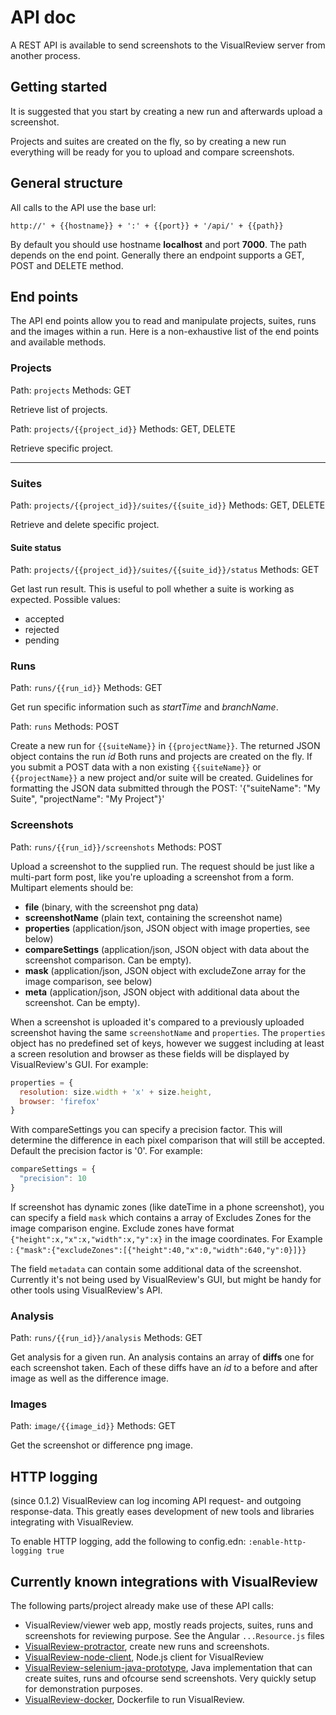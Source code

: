 # API doc

A REST API is available to send screenshots to the VisualReview server from another process.

## Getting started
It is suggested that you start by creating a new run and afterwards upload a screenshot.

Projects and suites are created on the fly, so by creating a new run everything will be ready for you to upload and compare screenshots.

## General structure

All calls to the API use the base url:

```
http://' + {{hostname}} + ':' + {{port}} + '/api/' + {{path}}
```

By default you should use hostname **localhost** and port **7000**.
The path depends on the end point.
Generally there an endpoint supports a GET, POST and DELETE method.

## End points

The API end points allow you to read and manipulate projects, suites, runs and the images within a run.
Here is a non-exhaustive list of the end points and available methods.

### Projects

Path: `projects`
Methods: GET

Retrieve list of projects.

Path: `projects/{{project_id}}`
Methods: GET, DELETE

Retrieve specific project.

***

### Suites

Path: `projects/{{project_id}}/suites/{{suite_id}}`
Methods: GET, DELETE

Retrieve and delete specific project.

#### Suite status

Path: `projects/{{project_id}}/suites/{{suite_id}}/status`
Methods: GET

Get last run result. This is useful to poll whether a suite is working as expected. Possible values:

* accepted
* rejected
* pending

### Runs


Path: `runs/{{run_id}}`
Methods: GET

Get run specific information such as *startTime* and *branchName*.

Path: `runs`
Methods: POST

Create a new run for `{{suiteName}}` in `{{projectName}}`. The returned JSON object contains the run *id*
Both runs and projects are created on the fly. If you submit a POST data with a non existing `{{suiteName}}` or `{{projectName}}` a new project and/or suite will be created.
Guidelines for formatting the JSON data submitted through the POST: '{"suiteName": "My Suite", "projectName": "My Project"}'

### Screenshots

Path: `runs/{{run_id}}/screenshots`
Methods: POST

Upload a screenshot to the supplied run.
The request should be just like a multi-part form post, like you're uploading a screenshot from a form.
Multipart elements should be:

 * **file** (binary, with the screenshot png data)
 * **screenshotName** (plain text, containing the screenshot name)
 * **properties**  (application/json, JSON object with image properties, see below)
 * **compareSettings** (application/json, JSON object with data about the screenshot comparison. Can be empty).
 * **mask**  (application/json, JSON object with excludeZone array for the image comparison, see below)
 * **meta** (application/json, JSON object with additional data about the screenshot. Can be empty).

When a screenshot is uploaded it's compared to a previously uploaded screenshot having the same `screenshotName` and `properties`. The `properties` object has no predefined set of keys, however we suggest including at least a screen resolution and browser as these fields will be displayed by VisualReview's GUI. For example:
```javascript
properties = {
  resolution: size.width + 'x' + size.height,
  browser: 'firefox'
}
```

With compareSettings you can specify a precision factor. This will determine the difference in each pixel comparison that will still be accepted. Default the precision factor is '0'. For example:
```javascript
compareSettings = {
  "precision": 10
}
```

If screenshot has dynamic zones (like dateTime in a phone screenshot), you can specify a  field `mask` which contains a array of Excludes Zones for the image comparison engine. Exclude zones have format `{"height":x,"x":x,"width":x,"y":x}` in the image coordinates.
For Example : `{"mask":{"excludeZones":[{"height":40,"x":0,"width":640,"y":0}]}}`

The field `metadata` can contain some additional data of the screenshot. Currently it's not being used by VisualReview's GUI, but might be handy for other tools using VisualReview's API.

### Analysis
Path: `runs/{{run_id}}/analysis`
Methods: GET

Get analysis for a given run.
An analysis contains an array of **diffs** one for each screenshot taken.
Each of these diffs have an *id* to a before and after image as well as the difference image.

### Images

Path: `image/{{image_id}}`
Methods: GET

Get the screenshot or difference png image.

## HTTP logging
(since 0.1.2) VisualReview can log incoming API request- and outgoing response-data. This greatly eases development of new tools and libraries
integrating with VisualReview.

To enable HTTP logging, add the following to config.edn:
`:enable-http-logging true`

## Currently known integrations with VisualReview

The following parts/project already make use of these API calls:

* VisualReview/viewer web app, mostly reads projects, suites, runs and screenshots for reviewing purpose. See the Angular `...Resource.js` files
* [VisualReview-protractor](https://github.com/xebia/VisualReview-protractor), create new runs and screenshots.
* [VisualReview-node-client](https://github.com/Klaasvaak/VisualReview-node-client), Node.js client for VisualReview
* [VisualReview-selenium-java-prototype](https://github.com/skwakman/visualreview-selenium-java-prototype), Java implementation that can create suites, runs and ofcourse send screenshots. Very quickly setup for demonstration purposes.
* [VisualReview-docker](https://github.com/FinKingma/VisualReviewDockerfile), Dockerfile to run VisualReview.
